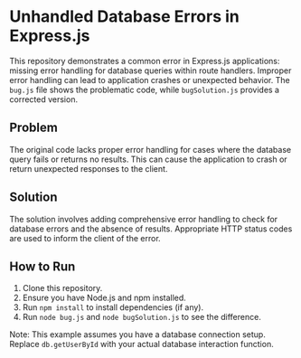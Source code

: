 # Unhandled Database Errors in Express.js
This repository demonstrates a common error in Express.js applications: missing error handling for database queries within route handlers.  Improper error handling can lead to application crashes or unexpected behavior.  The `bug.js` file shows the problematic code, while `bugSolution.js` provides a corrected version.

## Problem
The original code lacks proper error handling for cases where the database query fails or returns no results. This can cause the application to crash or return unexpected responses to the client.

## Solution
The solution involves adding comprehensive error handling to check for database errors and the absence of results.  Appropriate HTTP status codes are used to inform the client of the error.

## How to Run
1. Clone this repository.
2. Ensure you have Node.js and npm installed.
3. Run `npm install` to install dependencies (if any).
4. Run `node bug.js` and `node bugSolution.js` to see the difference.

Note: This example assumes you have a database connection setup. Replace `db.getUserById` with your actual database interaction function.